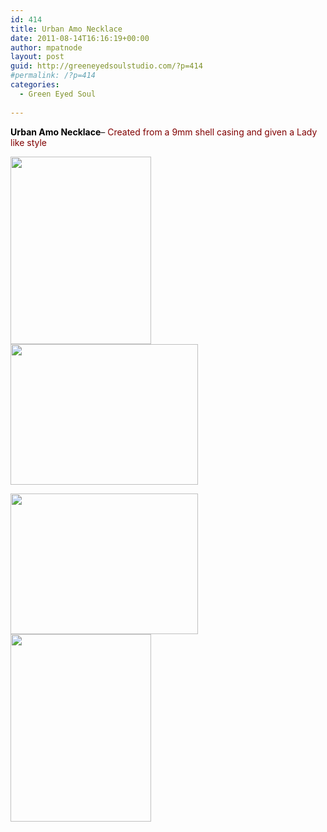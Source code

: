 ```yaml
---
id: 414
title: Urban Amo Necklace
date: 2011-08-14T16:16:19+00:00
author: mpatnode
layout: post
guid: http://greeneyedsoulstudio.com/?p=414
#permalink: /?p=414
categories:
  - Green Eyed Soul
  
---
```

**<span style="color: #000000;">Urban Amo Necklace</span>**&#8211; <span style="color: #800000;">Created from a 9mm shell casing and given a Lady like style</span>

<span style="color: #ff0000;"><a href="http://greeneyedsoulstudio.com/wp-content/uploads/2011/08/amoshieldbetrue-0011.jpg"><img class="alignnone size-medium wp-image-421" title="OLYMPUS DIGITAL CAMERA" src="http://greeneyedsoulstudio.com/wp-content/uploads/2011/08/amoshieldbetrue-0011-225x300.jpg" alt="" width="225" height="300" /></a><a href="http://greeneyedsoulstudio.com/wp-content/uploads/2011/08/amoshieldbetrue-0041.jpg"><img class="alignnone size-medium wp-image-422" title="OLYMPUS DIGITAL CAMERA" src="http://greeneyedsoulstudio.com/wp-content/uploads/2011/08/amoshieldbetrue-0041-300x225.jpg" alt="" width="300" height="225" /></a><br /> </span>

[](http://greeneyedsoulstudio.com/wp-content/uploads/2011/08/amoshieldbetrue-001.jpg)

[<img class="alignnone size-medium wp-image-417" title="OLYMPUS DIGITAL CAMERA" src="http://greeneyedsoulstudio.com/wp-content/uploads/2011/08/amoshieldbetrue-006-300x225.jpg" alt="" width="300" height="225" />](http://greeneyedsoulstudio.com/wp-content/uploads/2011/08/amoshieldbetrue-006.jpg)[<img class="alignnone size-medium wp-image-418" title="OLYMPUS DIGITAL CAMERA" src="http://greeneyedsoulstudio.com/wp-content/uploads/2011/08/amoshieldbetrue-010-225x300.jpg" alt="" width="225" height="300" />](http://greeneyedsoulstudio.com/wp-content/uploads/2011/08/amoshieldbetrue-010.jpg)

&nbsp;